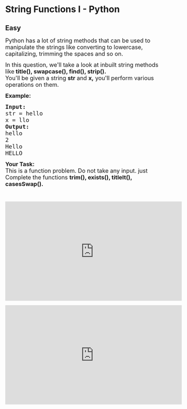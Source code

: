 # String Functions I - Python
## Easy
<div class="problems_problem_content__Xm_eO"><p><span style="font-size:18px">Python has a lot of string methods that can be used to manipulate the strings like converting to lowercase, capitalizing, trimming the spaces and so on.</span></p>

<p><span style="font-size:18px">In this question, we'll take a look at inbuilt string methods like<strong> title(), swapcase(), find(), strip().</strong><br>
You'll be given a string <strong>str</strong> and <strong>x,</strong>&nbsp;you'll perform various operations on them.</span></p>

<p><span style="font-size:18px"><strong>Example:</strong></span></p>

<pre><span style="font-size:18px"><strong>Input:</strong></span>
<span style="font-size:18px">str = hello </span>
<span style="font-size:18px">x = llo
</span><span style="font-size:18px"><strong>Output:</strong></span>
<span style="font-size:18px">hello </span>
<span style="font-size:18px">2 </span>
<span style="font-size:18px">Hello </span>
<span style="font-size:18px">HELLO</span></pre>

<p><span style="font-size:18px"><strong>Your Task:</strong><br>
This is a function problem. Do not take any input. just Complete the functions <strong>trim(), exists(), titleIt(), casesSwap().</strong></span></p>

<p>&nbsp;</p>

<p><iframe frameborder="0" height="315" src="https://www.youtube.com/embed/uWxLbPY9ewc" width="560"></iframe></p>

<p><iframe frameborder="0" height="315" src="https://www.youtube.com/embed/ECnJ9AD6gHY" width="560"></iframe></p>
</div>